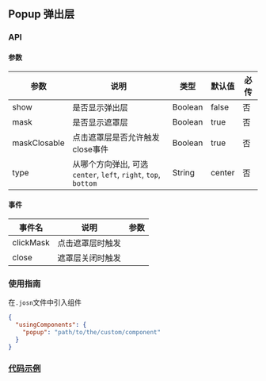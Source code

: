 ## Popup 弹出层
### API
#### 参数
| 参数       | 说明      | 类型       | 默认值       | 必传      |
|-----------|-----------|-----------|-------------|-------------|
| show | 是否显示弹出层 | Boolean | false | 否 |
| mask | 是否显示遮罩层 | Boolean | true | 否 |
| maskClosable | 点击遮罩层是否允许触发close事件 | Boolean | true | 否 |
| type | 从哪个方向弹出, 可选`center`, `left`, `right`, `top`, `bottom` | String | center | 否 |

#### 事件
| 事件名       | 说明      | 参数       |
|-----------|-----------|-----------|
| clickMask | 点击遮罩层时触发 | |
| close | 遮罩层关闭时触发 | |

### 使用指南
在`.josn`文件中引入组件
```json
{
  "usingComponents": {
    "popup": "path/to/the/custom/component"
  }
}
```
### [代码示例](https://github.com/wya-team/wya-mc/blob/master/example/pages/popup/popup.wxml)


